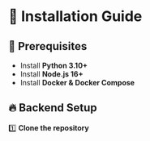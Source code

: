 # 🚀 Installation Guide

## 📌 Prerequisites
- Install **Python 3.10+**
- Install **Node.js 16+**
- Install **Docker & Docker Compose**

## 🔥 Backend Setup
1️⃣ **Clone the repository**  
